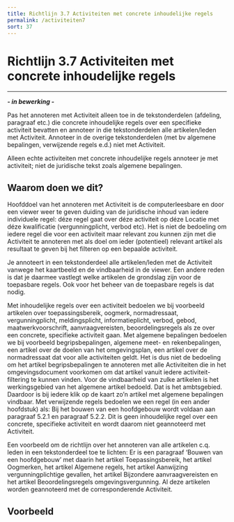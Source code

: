 ```yaml
---
title: Richtlijn 3.7 Activiteiten met concrete inhoudelijke regels
permalink: /activiteiten7
sort: 37
---
```


# Richtlijn 3.7 Activiteiten met concrete inhoudelijke regels
----------------

***- in bewerking -***

Pas het annoteren met Activiteit alleen toe in de tekstonderdelen (afdeling, paragraaf etc.) die concrete inhoudelijke regels over een specifieke activiteit bevatten en annoteer in die tekstonderdelen alle artikelen/leden met Activiteit. Annoteer in de overige tekstonderdelen (met bv algemene bepalingen, verwijzende regels e.d.) niet met Activiteit. 

Alleen echte activiteiten met concrete inhoudelijke regels annoteer je met activiteit; niet de juridische tekst zoals algemene bepalingen. 
 
## Waarom doen we dit?

Hoofddoel van het annoteren met Activiteit is de computerleesbare en door een viewer weer te geven duiding van de juridische inhoud van iedere individuele regel: déze regel gaat over déze activiteit op déze Locatie met déze kwalificatie (vergunningplicht, verbod etc). Het is niet de bedoeling om iedere regel die voor een activiteit maar relevant zou kunnen zijn met die Activiteit te annoteren met als doel om ieder (potentieel) relevant artikel als resultaat te geven bij het filteren op een bepaalde activiteit. 

Je annoteert in een tekstonderdeel alle artikelen/leden met de Activiteit vanwege het kaartbeeld en de vindbaarheid in de viewer. Een andere reden is dat je daarmee vastlegt welke artikelen de grondslag zijn voor de toepasbare regels. Ook voor het beheer van de toepasbare regels is dat nodig. 

Met inhoudelijke regels over een activiteit bedoelen we bij voorbeeld artikelen over toepassingsbereik, oogmerk, normadressaat, vergunningplicht, meldingsplicht, informatieplicht, verbod, gebod, maatwerkvoorschrift, aanvraagvereisten, beoordelingsregels als ze over een concrete, specifieke activiteit gaan. Met algemene bepalingen bedoelen we bij voorbeeld begripsbepalingen, algemene meet- en rekenbepalingen, een artikel over de doelen van het omgevingsplan, een artikel over de normadressaat dat voor alle activiteiten geldt. Het is dus niet de bedoeling om het artikel begripsbepalingen te annoteren met alle Activiteiten die in het omgevingsdocument voorkomen om dat artikel vanuit iedere activiteit-filtering te kunnen vinden. Voor de vindbaarheid van zulke artikelen is het werkingsgebied van het algemene artikel bedoeld. Dat is het ambtsgebied. Daardoor is bij iedere klik op de kaart zo’n artikel met algemene bepalingen vindbaar. Met verwijzende regels bedoelen we een regel (in een ander hoofdstuk) als: Bij het bouwen van een hoofdgebouw wordt voldaan aan paragraaf 5.2.1 en paragraaf 5.2.2. Dit is geen inhoudelijke regel over een concrete, specifieke activiteit en wordt daarom niet geannoteerd met Activiteit.  

Een voorbeeld om de richtlijn over het annoteren van alle artikelen c.q. leden in een tekstonderdeel toe te lichten: Er is een paragraaf ‘Bouwen van een hoofdgebouw’ met daarin het artikel Toepassingsbereik, het artikel Oogmerken, het artikel Algemene regels, het artikel Aanwijzing vergunningplichtige gevallen, het artikel Bijzondere aanvraagvereisten en het artikel Beoordelingsregels omgevingsvergunning. Al deze artikelen worden geannoteerd met de corresponderende Activiteit.  

**Voorbeeld**
----------------
